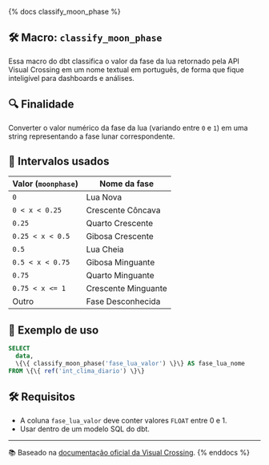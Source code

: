 {% docs classify_moon_phase %}
## 🛠️ Macro: `classify_moon_phase`

Essa macro do dbt classifica o valor da fase da lua retornado pela API Visual Crossing em um nome textual em português, de forma que fique inteligível para dashboards e análises.

## 🔍 Finalidade
Converter o valor numérico da fase da lua (variando entre `0` e `1`) em uma string representando a fase lunar correspondente.

## 🔢 Intervalos usados
| Valor (`moonphase`)        | Nome da fase               |
|----------------------------|----------------------------|
| `0`                        | Lua Nova                  |
| `0 < x < 0.25`             | Crescente Côncava         |
| `0.25`                     | Quarto Crescente          |
| `0.25 < x < 0.5`           | Gibosa Crescente          |
| `0.5`                      | Lua Cheia                 |
| `0.5 < x < 0.75`           | Gibosa Minguante          |
| `0.75`                     | Quarto Minguante          |
| `0.75 < x <= 1`            | Crescente Minguante       |
| Outro                      | Fase Desconhecida         |

## 🧩 Exemplo de uso
```sql
SELECT
  data,
  \{\{ classify_moon_phase('fase_lua_valor') \}\} AS fase_lua_nome
FROM \{\{ ref('int_clima_diario') \}\}
```

## 🛠️ Requisitos
- A coluna `fase_lua_valor` deve conter valores `FLOAT` entre 0 e 1.
- Usar dentro de um modelo SQL do dbt.

---

📚 Baseado na [documentação oficial da Visual Crossing](https://www.visualcrossing.com/resources/documentation/weather-data/weather-data-documentation/#moonphase).
{% enddocs %}